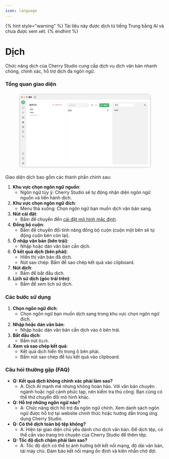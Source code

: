 ```yaml
---
icon: language
---
```


{% hint style="warning" %}
Tài liệu này được dịch từ tiếng Trung bằng AI và chưa được xem xét.
{% endhint %}

# Dịch

Chức năng dịch của Cherry Studio cung cấp dịch vụ dịch văn bản nhanh chóng, chính xác, hỗ trợ dịch đa ngôn ngữ.

### Tổng quan giao diện

<figure><img src="../../.gitbook/assets/翻译.png" alt=""><figcaption></figcaption></figure>

Giao diện dịch bao gồm các thành phần chính sau:

1. **Khu vực chọn ngôn ngữ nguồn**:
   * Ngôn ngữ tùy ý: Cherry Studio sẽ tự động nhận diện ngôn ngữ nguồn và tiến hành dịch.
2. **Khu vực chọn ngôn ngữ đích**:
   * Menu thả xuống: Chọn ngôn ngữ bạn muốn dịch văn bản sang.
3. **Nút cài đặt**:
   * Bấm để chuyển đến [cài đặt mô hình mặc định](settings/default-models.md).
4. **Đồng bộ cuộn**:
   * Bấm để chuyển đổi tính năng đồng bộ cuộn (cuộn một bên sẽ tự động cuộn bên còn lại).
5. **Ô nhập văn bản (bên trái)**:
   * Nhập hoặc dán văn bản cần dịch.
6. **Ô kết quả dịch (bên phải)**:
   * Hiển thị văn bản đã dịch.
   * Nút sao chép: Bấm để sao chép kết quả vào clipboard.
7. **Nút dịch**:
   * Bấm để bắt đầu dịch.
8. **Lịch sử dịch (góc trái trên)**:
   * Bấm để xem lịch sử dịch.

### Các bước sử dụng

1. **Chọn ngôn ngữ đích**:
   * Chọn ngôn ngữ bạn muốn dịch sang trong khu vực chọn ngôn ngữ đích.
2. **Nhập hoặc dán văn bản**:
   * Nhập hoặc dán văn bản cần dịch vào ô bên trái.
3. **Bắt đầu dịch**:
   * Bấm nút `Dịch`.
4. **Xem và sao chép kết quả**:
   * Kết quả dịch hiển thị trong ô bên phải.
   * Bấm nút sao chép để lưu kết quả vào clipboard.

### Câu hỏi thường gặp (FAQ)

* **Q: Kết quả dịch không chính xác phải làm sao?**
  * A: Dịch AI mạnh mẽ nhưng không hoàn hảo. Với văn bản chuyên ngành hoặc ngữ cảnh phức tạp, nên kiểm tra thủ công. Bạn cũng có thể thử chuyển đổi mô hình khác.
* **Q: Hỗ trợ những ngôn ngữ nào?**
  * A: Chức năng dịch hỗ trợ đa ngôn ngữ chính. Xem danh sách ngôn ngữ được hỗ trợ tại website chính thức hoặc hướng dẫn trong ứng dụng Cherry Studio.
* **Q: Có thể dịch toàn bộ tệp không?**
  * A: Hiện tại giao diện chủ yếu dành cho dịch văn bản. Để dịch tệp, có thể cần vào trang trò chuyện của Cherry Studio để thêm tệp.
* **Q: Tốc độ dịch chậm phải làm sao?**
  * A: Tốc độ dịch có thể bị ảnh hưởng bởi kết nối mạng, độ dài văn bản, tải máy chủ. Đảm bảo kết nối mạng ổn định và kiên nhẫn chờ đợi.